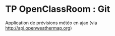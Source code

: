 TP OpenClassRoom : Git
===

Application de prévisions météo en ajax (via http://api.openweathermap.org)

